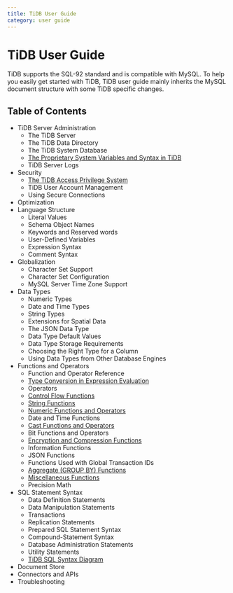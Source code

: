 ```yaml
---
title: TiDB User Guide
category: user guide
---
```


# TiDB User Guide

TiDB supports the SQL-92 standard and is compatible with MySQL. To help you easily get started with TiDB, TiDB user guide mainly inherits the MySQL document structure with some TiDB specific changes.

## Table of Contents

+ TiDB Server Administration
    - The TiDB Server
    - The TiDB Data Directory
    - The TiDB System Database
    - [The Proprietary System Variables and Syntax in TiDB](tidb-specific.md)
    - TiDB Server Logs
+ Security
    - [The TiDB Access Privilege System](privilege.md)
    - TiDB User Account Management
    - Using Secure Connections
+ Optimization
+ Language Structure
    - Literal Values
    - Schema Object Names
    - Keywords and Reserved words
    - User-Defined Variables
    - Expression Syntax
    - Comment Syntax
+ Globalization
    - Character Set Support
    - Character Set Configuration
    - MySQL Server Time Zone Support
+ Data Types
    - Numeric Types
    - Date and Time Types
    - String Types
    - Extensions for Spatial Data
    - The JSON Data Type
    - Data Type Default Values
    - Data Type Storage Requirements
    - Choosing the Right Type for a Column
    - Using Data Types from Other Database Engines
+ Functions and Operators
    - Function and Operator Reference
    - [Type Conversion in Expression Evaluation](type-conversion-in-expression-evaluation.md)
    - Operators
    - [Control Flow Functions](control-flow-functions.md)
    - [String Functions](string-functions.md)
    - [Numeric Functions and Operators](numeric-functions-and-operators.md)
    - Date and Time Functions
    - [Cast Functions and Operators](cast-functions-and-operators.md)
    - Bit Functions and Operators
    - [Encryption and Compression Functions](encryption-and-compression-functions.md)
    - Information Functions
    - JSON Functions
    - Functions Used with Global Transaction IDs
    - [Aggregate (GROUP BY) Functions](aggregate-group-by-functions.md)
    - [Miscellaneous Functions](miscellaneous-functions.md)
    - Precision Math
+ SQL Statement Syntax
    - Data Definition Statements
    - Data Manipulation Statements
    - Transactions
    - Replication Statements
    - Prepared SQL Statement Syntax
    - Compound-Statement Syntax
    - Database Administration Statements
    - Utility Statements
    - [TiDB SQL Syntax Diagram](https://pingcap.github.io/sqlgram/)
+ Document Store
+ Connectors and APIs
+ Troubleshooting
